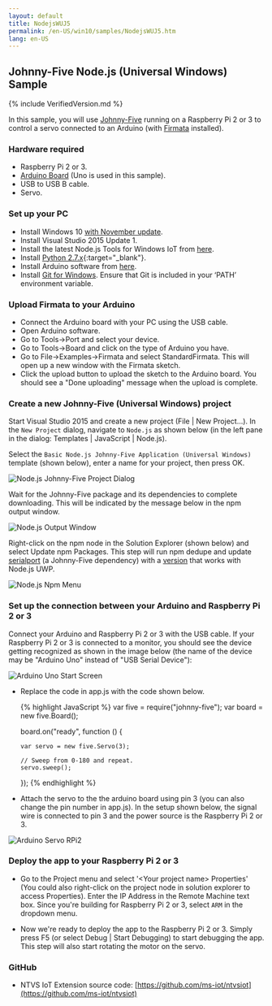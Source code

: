 ```yaml
---
layout: default
title: NodejsWUJ5
permalink: /en-US/win10/samples/NodejsWUJ5.htm
lang: en-US
---
```


## Johnny-Five Node.js (Universal Windows) Sample

{% include VerifiedVersion.md %}

In this sample, you will use [Johnny-Five](https://www.npmjs.com/package/johnny-five) running on a Raspberry Pi 2 or 3 to control a servo connected to an Arduino (with [Firmata](https://www.npmjs.com/package/firmata) installed).


### Hardware required
* Raspberry Pi 2 or 3.
* [Arduino Board](https://www.arduino.cc/en/main/products) (Uno is used in this sample).
* USB to USB B cable.
* Servo.


### Set up your PC
* Install Windows 10 [with November update](http://windows.microsoft.com/en-us/windows-10/windows-update-faq).
* Install Visual Studio 2015 Update 1.
* Install the latest Node.js Tools for Windows IoT from [here](http://aka.ms/ntvsiotlatest).
* Install [Python 2.7.x](https://www.python.org/downloads/){:target="_blank"}.
* Install Arduino software from [here](https://www.arduino.cc/en/Main/Software).
* Install [Git for Windows](http://git-scm.com/download/win). Ensure that Git is included in your ‘PATH’ environment variable.


### Upload Firmata to your Arduino
* Connect the Arduino board with your PC using the USB cable.
* Open Arduino software.
* Go to Tools->Port and select your device.
* Go to Tools->Board and click on the type of Arduino you have.
* Go to File->Examples->Firmata and select StandardFirmata. This will open up a new window with the Firmata sketch.
* Click the upload button to upload the sketch to the Arduino board. You should see a "Done uploading" message when the upload is complete.


### Create a new Johnny-Five (Universal Windows) project
Start Visual Studio 2015 and create a new project (File \| New Project...). In the `New Project` dialog, navigate to `Node.js` as shown below (in the left pane in the dialog: Templates \| JavaScript \| Node.js).

Select the `Basic Node.js Johnny-Five Application (Universal Windows)` template (shown below), enter a name for your project, then press OK.

![Node.js Johnny-Five Project Dialog]({{site.baseurl}}/Resources/images/Nodejs/nodejswuj5-newprojectdialog.png)

Wait for the Johnny-Five package and its dependencies to complete downloading. This will be indicated by the message below in the npm output window.

![Node.js Output Window]({{site.baseurl}}/Resources/images/Nodejs/npm-output-window.png)

Right-click on the npm node in the Solution Explorer (shown below) and select Update npm Packages.
This step will run npm dedupe and update [serialport](https://www.npmjs.com/package/serialport) (a Johnny-Five dependency) with a [version](https://github.com/ms-iot/node-serialport/tree/uwp) that works with Node.js UWP.

![Node.js Npm Menu]({{site.baseurl}}/Resources/images/Nodejs/npm-update-menu.png)


### Set up the connection between your Arduino and Raspberry Pi 2 or 3
Connect your Arduino and Raspberry Pi 2 or 3 with the USB cable. If your Raspberry Pi 2 or 3 is connected to a monitor, 
you should see the device getting recognized as shown in the image below (the name of the device may be "Arduino Uno" instead of "USB Serial Device"):

![Arduino Uno Start Screen]({{site.baseurl}}/Resources/images/Nodejs/arduino-uno-startscreen.png)


* Replace the code in app.js with the code shown below.
  
<UL>
{% highlight JavaScript %}
var five = require("johnny-five");
var board = new five.Board();

board.on("ready", function () {
    
    var servo = new five.Servo(3);
    
    // Sweep from 0-180 and repeat.
    servo.sweep();
});
{% endhighlight %}
</UL>

* Attach the servo to the the arduino board using pin 3 (you can also change the pin number in app.js). In the setup shown below, the signal wire is connected to pin 3 and the power source is the Raspberry Pi 2 or 3.

![Arduino Servo RPi2]({{site.baseurl}}/Resources/images/Nodejs/arduino-servo-rpi2.png)


### Deploy the app to your Raspberry Pi 2 or 3
* Go to the Project menu and select '&lt;Your project name&gt; Properties' (You could also right-click on the project node in solution explorer to access Properties). Enter the IP Address in the Remote Machine text box. Since you're building for Raspberry Pi 2 or 3, select `ARM` in the dropdown menu.

* Now we're ready to deploy the app to the Raspberry Pi 2 or 3. Simply press F5 (or select Debug \| Start Debugging) to start debugging the app. This step will also start rotating the motor on the servo.


### GitHub
* NTVS IoT Extension source code: [https://github.com/ms-iot/ntvsiot](https://github.com/ms-iot/ntvsiot)
